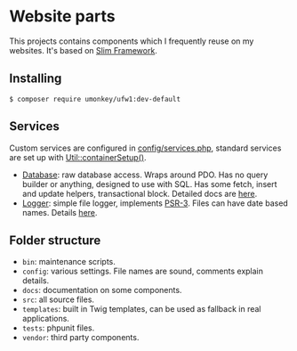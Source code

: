 # Website parts

This projects contains components which I frequently reuse on my websites.  It's based on [Slim Framework][1].


## Installing

    $ composer require umonkey/ufw1:dev-default


## Services

Custom services are configured in [config/services.php][2], standard services are set up with [Util::containerSetup()][3].

- [Database][5]: raw database access.  Wraps around PDO.  Has no query builder or anything, designed to use with SQL.  Has some fetch, insert and update helpers, transactional block.  Detailed docs are [here][4].
- [Logger][6]: simple file logger, implements [PSR-3][8].  Files can have date based names.  Details [here][7].


## Folder structure

- `bin`: maintenance scripts.
- `config`: various settings.  File names are sound, comments explain details.
- `docs`: documentation on some components.
- `src`: all source files.
- `templates`: built in Twig templates, can be used as fallback in real applications.
- `tests`: phpunit files.
- `vendor`: third party components.


[1]: https://www.slimframework.com/
[2]: config/services.php
[3]: src/Util.php
[4]: docs/HOWTO-database.md
[5]: src/Services/Database.php
[6]: src/Services/Logger.php
[7]: docs/HOWTO-logger.md
[8]: https://www.php-fig.org/psr/psr-3/
